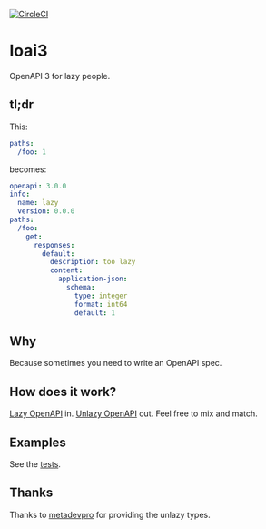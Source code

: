 [![CircleCI](https://circleci.com/gh/unmock/loai3.svg?style=svg)](https://circleci.com/gh/unmock/loai3)

# loai3

OpenAPI 3 for lazy people.

## tl;dr

This:
```yaml
paths:
  /foo: 1
```

becomes:

```yaml
openapi: 3.0.0
info:
  name: lazy
  version: 0.0.0
paths:
  /foo:
    get:
      responses:
        default:
          description: too lazy
          content:
            application-json:
              schema:
                type: integer
                format: int64
                default: 1
```

## Why

Because sometimes you need to write an OpenAPI spec.

## How does it work?

[Lazy OpenAPI](src/model/LazyOpenApi.ts) in. [Unlazy OpenAPI](src/model/OpenApi.ts) out.  Feel free to mix and match.

## Examples

See the [tests](test/lazy/).

## Thanks

Thanks to [metadevpro](https://github.com/metadevpro) for providing the unlazy types.